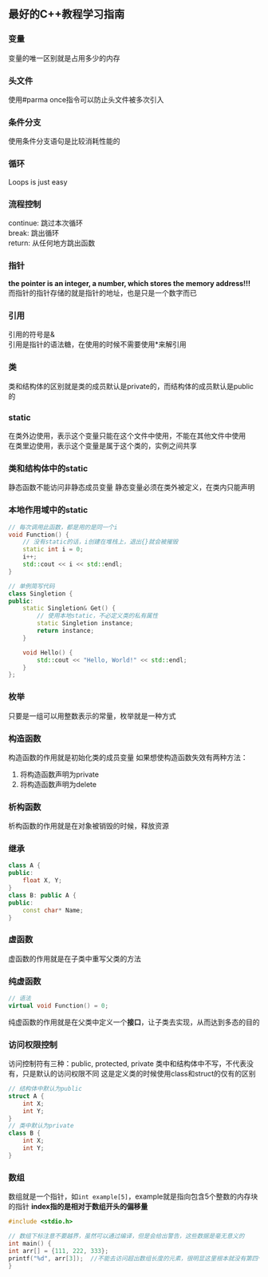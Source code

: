 ## 最好的C++教程学习指南

### 变量
变量的唯一区别就是占用多少的内存

### 头文件
使用#parma once指令可以防止头文件被多次引入

### 条件分支
使用条件分支语句是比较消耗性能的

### 循环
Loops is just easy

### 流程控制
continue: 跳过本次循环<br>
break: 跳出循环<br>
return: 从任何地方跳出函数<br>

### 指针
**the pointer is an integer, a number, which stores the memory address!!!**<br>
而指针的指针存储的就是指针的地址，也是只是一个数字而已

### 引用
引用的符号是&<br>
引用是指针的语法糖，在使用的时候不需要使用*来解引用

### 类
类和结构体的区别就是类的成员默认是private的，而结构体的成员默认是public的

### static
在类外边使用，表示这个变量只能在这个文件中使用，不能在其他文件中使用<br>
在类里边使用，表示这个变量是属于这个类的，实例之间共享

### 类和结构体中的static
静态函数不能访问非静态成员变量
静态变量必须在类外被定义，在类内只能声明

### 本地作用域中的static

```c++
// 每次调用此函数，都是用的是同一个i
void Function() {
    // 没有static的话，i创建在堆栈上，退出{}就会被摧毁
    static int i = 0;
    i++;
    std::cout << i << std::endl;
}
```

```c++
// 单例简写代码
class Singletion {
public:
    static Singletion& Get() {
        // 使用本地static，不必定义类的私有属性
        static Singletion instance;
        return instance;
    }

    void Hello() {
        std::cout << "Hello, World!" << std::endl;
    }
};
```

### 枚举
只要是一组可以用整数表示的常量，枚举就是一种方式

### 构造函数
构造函数的作用就是初始化类的成员变量
如果想使构造函数失效有两种方法：
1. 将构造函数声明为private
2. 将构造函数声明为delete

### 析构函数
析构函数的作用就是在对象被销毁的时候，释放资源

### 继承

```cpp
class A {
public:
    float X, Y;
}
class B: public A {
public:
    const char* Name;
}
```

### 虚函数
虚函数的作用就是在子类中重写父类的方法

### 纯虚函数

```cpp
// 语法
virtual void Function() = 0;
```

纯虚函数的作用就是在父类中定义一个**接口**，让子类去实现，从而达到多态的目的

### 访问权限控制
访问控制符有三种：public, protected, private
类中和结构体中不写，不代表没有，只是默认的访问权限不同
这是定义类的时候使用class和struct的仅有的区别
```cpp
// 结构体中默认为public
struct A {
    int X;
    int Y;
}
// 类中默认为private
class B {
    int X;
    int Y;
}
```

### 数组
数组就是一个指针，如`int example[5]`，example就是指向包含5个整数的内存块的指针
**index指的是相对于数组开头的偏移量**
```c++
#include <stdio.h>

// 数组下标注意不要越界，虽然可以通过编译，但是会给出警告，这些数据是毫无意义的
int main() {
int arr[] = {111, 222, 333};
printf("%d", arr[3]);  //不能去访问超出数组长度的元素，很明显这里根本就没有第四个元素
}
```
